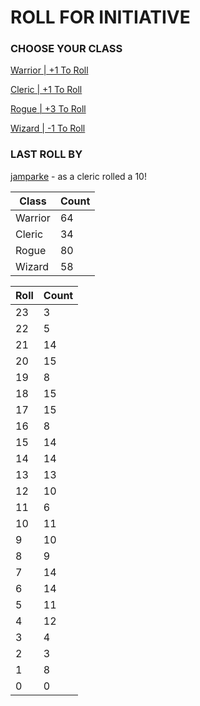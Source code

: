 # ROLL FOR INITIATIVE
### CHOOSE YOUR CLASS

[Warrior | +1 To Roll](https://github.com/benjaminsampica/benjaminsampica/issues/new?title=roll%7Cwarrior&body=Just+click+%27Submit+new+issue%27.)

[Cleric | +1 To Roll](https://github.com/benjaminsampica/benjaminsampica/issues/new?title=roll%7Ccleric&body=Just+click+%27Submit+new+issue%27.)

[Rogue | +3 To Roll](https://github.com/benjaminsampica/benjaminsampica/issues/new?title=roll%7Crogue&body=Just+click+%27Submit+new+issue%27.)

[Wizard | -1 To Roll](https://github.com/benjaminsampica/benjaminsampica/issues/new?title=roll%7Cwizard&body=Just+click+%27Submit+new+issue%27.)
### LAST ROLL BY
[jamparke](https://www.github.com/jamparke) - as a cleric rolled a 10!

|Class|Count|
|-|-|
|Warrior|64|
|Cleric|34|
|Rogue|80|
|Wizard|58|

|Roll|Count|
|-|-|
|23|3
|22|5
|21|14
|20|15
|19|8
|18|15
|17|15
|16|8
|15|14
|14|14
|13|13
|12|10
|11|6
|10|11
|9|10
|8|9
|7|14
|6|14
|5|11
|4|12
|3|4
|2|3
|1|8
|0|0

